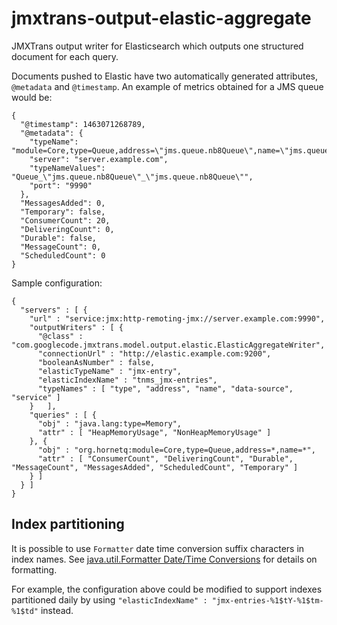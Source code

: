 # jmxtrans-output-elastic-aggregate

JMXTrans output writer for Elasticsearch which outputs one structured document for each query.

Documents pushed to Elastic have two automatically generated attributes, `@metadata` and `@timestamp`. An example of metrics obtained for a JMS queue would be:

```
{
  "@timestamp": 1463071268789,
  "@metadata": {
	"typeName": "module=Core,type=Queue,address=\"jms.queue.nb8Queue\",name=\"jms.queue.nb8Queue\"",
	"server": "server.example.com",
	"typeNameValues": "Queue_\"jms.queue.nb8Queue\"_\"jms.queue.nb8Queue\"",
	"port": "9990"
  },
  "MessagesAdded": 0,
  "Temporary": false,
  "ConsumerCount": 20,
  "DeliveringCount": 0,
  "Durable": false,
  "MessageCount": 0,
  "ScheduledCount": 0
}
```

Sample configuration:

```
{
  "servers" : [ {
	"url" : "service:jmx:http-remoting-jmx://server.example.com:9990",
    "outputWriters" : [ {
	  "@class" : "com.googlecode.jmxtrans.model.output.elastic.ElasticAggregateWriter",
	  "connectionUrl" : "http://elastic.example.com:9200",
	  "booleanAsNumber" : false,
	  "elasticTypeName" : "jmx-entry",
	  "elasticIndexName" : "tnms_jmx-entries",
	  "typeNames" : [ "type", "address", "name", "data-source", "service" ]
	}	],
    "queries" : [ {
      "obj" : "java.lang:type=Memory",
      "attr" : [ "HeapMemoryUsage", "NonHeapMemoryUsage" ]
    }, {
	  "obj" : "org.hornetq:module=Core,type=Queue,address=*,name=*",
      "attr" : [ "ConsumerCount", "DeliveringCount", "Durable", "MessageCount", "MessagesAdded", "ScheduledCount", "Temporary" ]
	} ]
  } ]
}
```

## Index partitioning

It is possible to use `Formatter` date time conversion suffix characters in index names. See [java.util.Formatter Date/Time Conversions](https://docs.oracle.com/javase/7/docs/api/java/util/Formatter.html#dt) for details on formatting.

For example, the configuration above could be modified to support indexes partitioned daily by using `"elasticIndexName" : "jmx-entries-%1$tY-%1$tm-%1$td"` instead.

